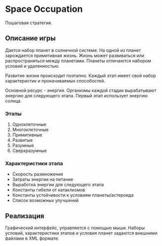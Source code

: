 # Space Occupation

Пошаговая стратегия.

## Описание игры

Дается набор планет в солнечной системе. На одной из планет зарождается примитивная жизнь. Жизнь может развиваться или распространяться между планетами. Планеты отличаются набором условий и удаленностью.

Развитие жизни происходит поэтапно. Каждый этап имеет свой набор характеристик и прокачиваемых способостей.

Основной ресурс - энергия. Организмы каждой стадии вырабатывают энергию для следующего этапа. Первый этап использует энергию солнца.

### Этапы

1. Одноклеточные
1. Многоклеточные
1. Примитивные
1. Развитые
1. Разумные
1. Сверхразумные

### Характеристики этапа

* Скорость размножения
* Затраты энергии на питание
* Выработка энергии для следующего этапа
* Константы гибели от катаклизмов
* Константы устойчивости к условиям планеты/астероида
* Список возможных улучшений

## Реализация

Графический интерфейс, управляется с помощью мыши. Наборы условий, характеристики этапов и условия планет задаются внешними файлами в XML формате.

